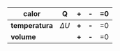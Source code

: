 | calor           | Q          | **+** | **-** | =0  |
| --------------- | ---------- | ----- | ----- | --- |
| **temperatura** | $\Delta U$ | **+** | **-** | =0  |
| **volume**      |            | **+** | **-** | =0  |

